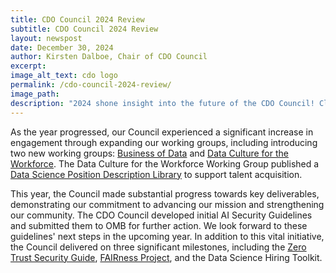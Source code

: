 ```yaml
---
title: CDO Council 2024 Review
subtitle: CDO Council 2024 Review
layout: newspost
date: December 30, 2024
author: Kirsten Dalboe, Chair of CDO Council
excerpt:
image_alt_text: cdo logo
permalink: /cdo-council-2024-review/
image_path:
description: "2024 shone insight into the future of the CDO Council! Click below for the comprehensive Year-In-Review message from our Chair, Kirsten Dalboe."
---
```

As the year progressed, our Council experienced a significant increase in engagement through expanding our working groups, including introducing two new working groups: [Business of Data](https://www.cdo.gov/business-of-data/) and [Data Culture for the Workforce](https://www.cdo.gov/data-culture-for-the-workforce/). The Data Culture for the Workforce Working Group published a [Data Science Position Description Library](https://community.connect.gov/x/6Hcli) to support talent acquisition.

This year, the Council made substantial progress towards key deliverables, demonstrating our commitment to advancing our mission and strengthening our community.  The CDO Council developed initial AI Security Guidelines and submitted them to OMB for further action. We look forward to these guidelines' next steps in the upcoming year. In addition to this vital initiative, the Council delivered on three significant milestones, including the [Zero Trust Security Guide](https://www.cio.gov/assets/files/Zero-Trust-Data-Security-Guide_Oct24-Final.pdf), [FAIRness Project](https://doi-do.github.io/dcat-us/), and the Data Science Hiring Toolkit.